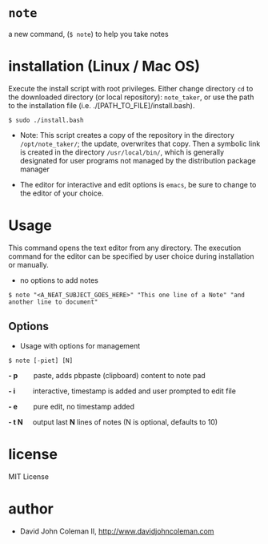 # `note`

a new command, (`$ note`) to help you take notes

# installation (Linux / Mac OS)

Execute the install script with root privileges. Either change directory `cd`
to the downloaded directory (or local repository): `note_taker`, or use the
path to the installation file (i.e. ./[PATH_TO_FILE]/install.bash).

```
$ sudo ./install.bash
```

- Note: This script creates a copy of the repository in the directory
`/opt/note_taker/`; the update, overwrites that copy. Then a symbolic link
is created in the directory `/usr/local/bin/`, which is generally
designated for user programs not managed by the distribution package manager

- The editor for interactive and edit options is `emacs`, be sure to change to
the editor of your choice.

# Usage

This command opens the text editor from any directory. The execution
command for the editor can be specified by user choice during installation or manually.

- no options to add notes

```
$ note "<A_NEAT_SUBJECT_GOES_HERE>" "This one line of a Note" "and another line to document"
```

## Options

- Usage with options for management

```
$ note [-piet] [N]
```

**\- p** &nbsp;&nbsp;&nbsp;&nbsp;&nbsp;&nbsp;
paste, adds pbpaste (clipboard) content to note pad

**\- i** &nbsp;&nbsp;&nbsp;&nbsp;&nbsp;&nbsp;&nbsp;
interactive, timestamp is added and user prompted to edit file

**\- e** &nbsp;&nbsp;&nbsp;&nbsp;&nbsp;&nbsp;
pure edit, no timestamp added

**\- t N** &nbsp;&nbsp;&nbsp;
output last **N** lines of notes (N is optional, defaults to 10)

# license

MIT License

# author

- David John Coleman II, http://www.davidjohncoleman.com
